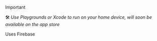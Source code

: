 

> [!IMPORTANT]
> 🛠️ *Use Playgrounds or Xcode to run on your home device, will soon be available on the app store*

Uses Firebase
